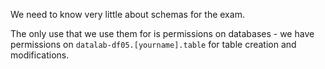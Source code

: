 We need to know very little about schemas for the exam. 

The only use that we use them for is permissions on databases - we have permissions on `datalab-df05.[yourname].table` for table creation and modifications.